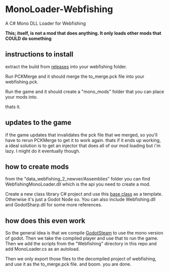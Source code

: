 # MonoLoader-Webfishing
A C# Mono DLL Loader for Webfishing

**This; itself, is not a mod that does anything. It only loads other mods that COULD do something**

## instructions to install

extract the build from [releases](https://github.com/Kade-github/MonoLoader-Webfishing/releases) into your webfishing folder.

Run PCKMerge and it should merge the to_merge.pck file into your webfishing.pck.

Run the game and it should create a "mono_mods" folder that you can place your mods into.

thats it.

## updates to the game

if the game updates that invalidates the pck file that we merged, so you'll have to rerun PCKMerge to get it to work again. thats if it ends up working, a ideal solution is to get an injector that does all of our mod loading but i'm lazy. I might do it eventually though.

## how to create mods

from the "data_webfishing_2_newver/Assemblies" folder you can find WebfishingMonoLoader.dll which is the api you need to create a mod.

Create a new class library C# project and use this [base class](https://github.com/Kade-github/MonoLoader-Webfishing/blob/main/BaseMod/BaseMod/BaseMod.cs) as a template. Otherwise it's just a Godot Node so. You can also include Webfishing.dll and GodotSharp.dll for some more references.

## how does this even work

So the general idea is that we compile [GodotSteam](https://github.com/GodotSteam/GodotSteam) to use the mono version of godot. Then we take the compiled player and use that to run the game. Then we add the scripts from the "Webfishing" directory in this repo and add MonoLoader.cs as an autoload.

Then we only export those files to the decompiled project of webfishing, and use it as the to_merge.pck file. and boom. you are done.
